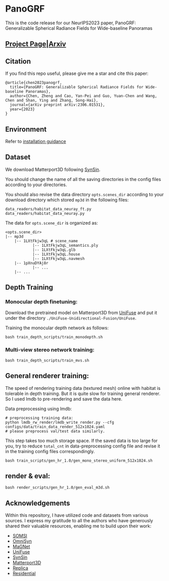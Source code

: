 # PanoGRF

This is the code release for our NeurIPS2023 paper, PanoGRF: Generalizable Spherical Radiance Fields for Wide-baseline Panoramas

## [Project Page](https://thucz.github.io/PanoGRF/)|[Arxiv](https://arxiv.org/abs/2306.01531)

## Citation
If you find this repo useful, please give me a star and cite this paper:
```
@article{chen2023panogrf,
  title={PanoGRF: Generalizable Spherical Radiance Fields for Wide-baseline Panoramas},
  author={Chen, Zheng and Cao, Yan-Pei and Guo, Yuan-Chen and Wang, Chen and Shan, Ying and Zhang, Song-Hai},
  journal={arXiv preprint arXiv:2306.01531},
  year={2023}
}
```

## Environment
Refer to [installation guidance](.docs/install.md)

## Dataset
We download Matterport3D following [SynSin](https://github.com/facebookresearch/synsin/blob/main/MP3D.md).

You should change the name of all the saving directories in the config files according to your directories.

You should also revise the data directory `opts.scenes_dir` according to your download directory which stored `mp3d` in the following files:
```
data_readers/habitat_data_neuray_ft.py
data_readers/habitat_data_neuray.py
```


The data for `opts.scene_dir` is organized as:
```
<opts.scene_dir>
|-- mp3d 
    |-- 1LXtFkjw3qL # scene_name
            |-- 1LXtFkjw3qL_semantics.ply
            |-- 1LXtFkjw3qL.glb
            |-- 1LXtFkjw3qL.house
            |-- 1LXtFkjw3qL.navmesh            
    |-- 1pXnuDYAj8r
            |-- ...
    |-- ...
```
## Depth Training
### Monocular depth finetuning:
Download the pretrained model on Matterport3D from [UniFuse](https://github.com/alibaba/UniFuse-Unidirectional-Fusion) and put it under the directory `./UniFuse-Unidirectional-Fusion/UniFuse`.

Training the monocular depth network as follows:
```
bash train_depth_scripts/train_monodepth.sh
```

### Multi-view stereo network training:
```
bash train_depth_scripts/train_mvs.sh
```
## General renderer training:
The speed of rendering training data (textured mesh) online with habitat is tolerable in depth training.
But it is quite slow for training general renderer. So I used lmdb to pre-rendering and save the data here.

Data preprocessing using lmdb: 

```
# preprocessing training data:
python lmdb_rw_render/lmdb_write_render.py --cfg configs/data/train_data_render_512x1024.yaml
# please preprocess val/test data similarly.
```

This step takes too much storage space. If the saved data is too large for you, try to reduce `total_cnt` in data-preprocessing config file and revise it in the training config files correspondingly.

```
bash train_scripts/gen_hr_1.0/gen_mono_stereo_uniform_512x1024.sh
```
## render & eval:
```
bash render_scripts/gen_hr_1.0/gen_eval_m3d.sh
```
<!-- ## Todo List

- [ ] Dataset: Replica
- [ ] Dataset: Residential
- [ ] multi-view training & evaluation code
- [ ] code explanation & clean up unnessary codes
- [ ] ...... -->

## Acknowledgements
Within this repository, I have utilized code and datasets from various sources. I express my gratitude to all the authors who have generously shared their valuable resources, enabling me to build upon their work:
* [SOMSI](https://github.com/tedyhabtegebrial/SoftOcclusionMSI)
* [OmniSyn](https://github.com/AugmentariumLab/omnisyn)
* [MaGNet](https://github.com/baegwangbin/MaGNet)
* [UniFuse](https://github.com/alibaba/UniFuse-Unidirectional-Fusion)
* [SynSin](https://github.com/facebookresearch/synsin/tree/main/data)
* [Matterport3D](https://niessner.github.io/Matterport/)
* [Replica](https://github.com/facebookresearch/Replica-Dataset)
* [Residential](https://github.com/tedyhabtegebrial/SoftOcclusionMSI)






